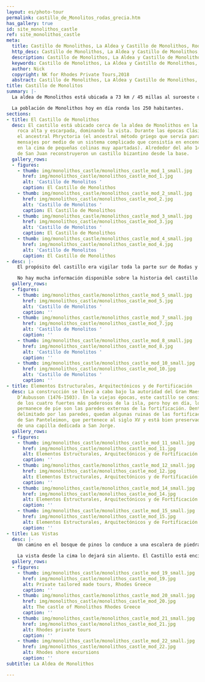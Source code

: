 ```yaml
---
layout: es/photo-tour
permalink: castillo_de_Monolitos_rodas_grecia.htm
has_gallery: true
id: site_monolithos_castle
ref: site_monolithos_castle
meta:
  title: Castillo de Monolithos, La Aldea y Castillo de Monolithos, Rodas Grecia
  http_desc: Castillo de Monolithos, La Aldea y Castillo de Monolithos, Rodas Grecia
  description: Castillo de Monolithos, La Aldea y Castillo de Monolithos, Rodas Grecia
  keywords: Castillo de Monolithos, La Aldea y Castillo de Monolithos, Rodas Grecia
  author: Nick
  copyright: NK for Rhodes Private Tours,2018
  abstract: Castillo de Monolithos, La Aldea y Castillo de Monolithos, Rodas Grecia
title: Castillo de Monolitos
summary: |-
  La aldea de Monolithos está ubicada a 73 km / 45 millas al suroeste de la ciudad de Rodas. Le debe su nombre a la enorme roca monolítica sobre la cual yace un castillo desde los tiempos de los Caballeros Hospitalarios de San Juan.

  La población de Monolithos hoy en día ronda los 250 habitantes.
sections:
- title: El Castillo de Monolithos
  desc: El castillo está ubicado cerca de la aldea de Monolithos en la cima de una
    roca alta y escarpada, dominando la vista. Durante las épocas Clásicas, existía
    el ancestral Phryctoria (el ancestral método griego que servía para transmitir
    mensajes por medio de un sistema complicado que consistía en encender antorchas
    en la cima de pequeñas colinas muy apartadas). Alrededor del año 1476, los Caballeros
    de San Juan reconstruyeron un castillo bizantino desde la base.
  gallery_rows:
  - figures:
    - thumb: img/monolithos_castle/monolithos_castle_mod_1_small.jpg
      href: img/monolithos_castle/monolithos_castle_mod_1.jpg
      alt: 'Castillo de Monolitos '
      caption: El Castillo de Monolithos
    - thumb: img/monolithos_castle/monolithos_castle_mod_2_small.jpg
      href: img/monolithos_castle/monolithos_castle_mod_2.jpg
      alt: 'Castillo de Monolitos '
      caption: El Castillo de Monolithos
    - thumb: img/monolithos_castle/monolithos_castle_mod_3_small.jpg
      href: img/monolithos_castle/monolithos_castle_mod_3.jpg
      alt: 'Castillo de Monolitos '
      caption: El Castillo de Monolithos
    - thumb: img/monolithos_castle/monolithos_castle_mod_4_small.jpg
      href: img/monolithos_castle/monolithos_castle_mod_4.jpg
      alt: 'Castillo de Monolitos  '
      caption: El Castillo de Monolithos
- desc: |-
    El propósito del castillo era vigilar toda la parte sur de Rodas y proteger a los residentes de los ataques de los piratas. El Decreto 1479 les indicó a los habitantes de la aldea de Apolakkia (a 10 km / 6 millas de Monolithos) que regresaran al castillo cuando estuvieran bajo la amenaza de ataques. Por su ubicación y excelente fortificación natural, era uno de los cuatro fuertes de Rodas, y a diferencia de los otros sitios históricos, es probable que no se haya modificado mucho a lo largo del tiempo.

    No hay mucha información disponible sobre la historia del castillo. Lógicamente, siguiendo el curso del país rodio en 1522 y la salida de los Caballeros, tuvo que haber caído en manos de los turcos. Con el debilitamiento de la piratería durante el siglo XVII, el castillo perdió su utilidad y fue siendo abandonado poco a poco.
  gallery_rows:
  - figures:
    - thumb: img/monolithos_castle/monolithos_castle_mod_5_small.jpg
      href: img/monolithos_castle/monolithos_castle_mod_5.jpg
      alt: 'Castillo de Monolitos '
      caption: ''
    - thumb: img/monolithos_castle/monolithos_castle_mod_7_small.jpg
      href: img/monolithos_castle/monolithos_castle_mod_7.jpg
      alt: 'Castillo de Monolitos '
      caption: ''
    - thumb: img/monolithos_castle/monolithos_castle_mod_8_small.jpg
      href: img/monolithos_castle/monolithos_castle_mod_8.jpg
      alt: 'Castillo de Monolitos '
      caption: ''
    - thumb: img/monolithos_castle/monolithos_castle_mod_10_small.jpg
      href: img/monolithos_castle/monolithos_castle_mod_10.jpg
      alt: 'Castillo de Monolitos '
      caption: ''
- title: Elementos Estructurales, Arquitectónicos y de Fortificación
  desc: La construcción se llevó a cabo bajo la autoridad del Gran Maestro Pierre
    D’Aubusson (1476-1503). En la viejas épocas, este castillo se consideraba uno
    de los cuatro fuertes más poderosos de la isla, pero hoy en día, lo único que
    permanece de pie son las paredes externas de la fortificación. Dentro del perímetro
    delimitado por las paredes, quedan algunas ruinas de las fortificaciones, la capilla
    de San Panteleimon, que pertenece al siglo XV y está bien preservada, y el cascarón
    de una capilla dedicada a San Jorge.
  gallery_rows:
  - figures:
    - thumb: img/monolithos_castle/monolithos_castle_mod_11_small.jpg
      href: img/monolithos_castle/monolithos_castle_mod_11.jpg
      alt: Elementos Estructurales, Arquitectónicos y de Fortificación
      caption: ''
    - thumb: img/monolithos_castle/monolithos_castle_mod_12_small.jpg
      href: img/monolithos_castle/monolithos_castle_mod_12.jpg
      alt: Elementos Estructurales, Arquitectónicos y de Fortificación
      caption: ''
    - thumb: img/monolithos_castle/monolithos_castle_mod_14_small.jpg
      href: img/monolithos_castle/monolithos_castle_mod_14.jpg
      alt: Elementos Estructurales, Arquitectónicos y de Fortificación
      caption: ''
    - thumb: img/monolithos_castle/monolithos_castle_mod_15_small.jpg
      href: img/monolithos_castle/monolithos_castle_mod_15.jpg
      alt: Elementos Estructurales, Arquitectónicos y de Fortificación
      caption: ''
- title: Las Vistas
  desc: |-
    Un camino en el bosque de pinos lo conduce a una escalera de piedra. Subirá por los pequeños y angostos escalones (que están calados en la piedra) hasta llegar arriba de todo, alcanzando la cima. ¡Podrá sacar su primera foto del castillo después de solo unos pocos minutos! (Tenga cuidado de no resbalarse en las piedras lisas. No use sandalias ya que hay muchas piedras y rocas desparramadas por todos lados)

    La vista desde la cima lo dejará sin aliento. El Castillo está encima de la roca en lo alto, al borde de los acantilados, ¡así que las vistas son fantásticas! Verá bosques de pino por debajo y a lo lejos, y también divisará las islas de Halki y Alimia por la costa oeste en las frías aguas turquesa del mar Egeo.
  gallery_rows:
  - figures:
    - thumb: img/monolithos_castle/monolithos_castle_mod_19_small.jpg
      href: img/monolithos_castle/monolithos_castle_mod_19.jpg
      alt: Private tailored made tours, Rhodes Greece
      caption: ''
    - thumb: img/monolithos_castle/monolithos_castle_mod_20_small.jpg
      href: img/monolithos_castle/monolithos_castle_mod_20.jpg
      alt: The castle of Monolithos Rhodes Greece
      caption: ''
    - thumb: img/monolithos_castle/monolithos_castle_mod_21_small.jpg
      href: img/monolithos_castle/monolithos_castle_mod_21.jpg
      alt: Rhodes private tours
      caption: ''
    - thumb: img/monolithos_castle/monolithos_castle_mod_22_small.jpg
      href: img/monolithos_castle/monolithos_castle_mod_22.jpg
      alt: Rhodes shore excursions
      caption: ''
subtitle: La Aldea de Monolithos

---
```

